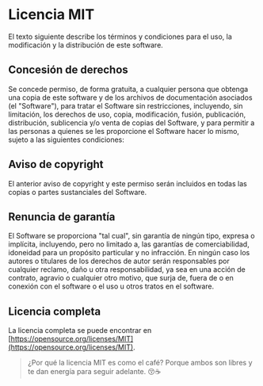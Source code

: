 # Licencia MIT

El texto siguiente describe los términos y condiciones para el uso, la modificación y la distribución de este software.

## Concesión de derechos

Se concede permiso, de forma gratuita, a cualquier persona que obtenga una copia de este software y de los archivos de documentación asociados (el "Software"), para tratar el Software sin restricciones, incluyendo, sin limitación, los derechos de uso, copia, modificación, fusión, publicación, distribución, sublicencia y/o venta de copias del Software, y para permitir a las personas a quienes se les proporcione el Software hacer lo mismo, sujeto a las siguientes condiciones:

## Aviso de copyright

El anterior aviso de copyright y este permiso serán incluidos en todas las copias o partes sustanciales del Software.

## Renuncia de garantía

El Software se proporciona "tal cual", sin garantía de ningún tipo, expresa o implícita, incluyendo, pero no limitado a, las garantías de comerciabilidad, idoneidad para un propósito particular y no infracción. En ningún caso los autores o titulares de los derechos de autor serán responsables por cualquier reclamo, daño u otra responsabilidad, ya sea en una acción de contrato, agravio o cualquier otro motivo, que surja de, fuera de o en conexión con el software o el uso u otros tratos en el software.

## Licencia completa

La licencia completa se puede encontrar en [https://opensource.org/licenses/MIT](https://opensource.org/licenses/MIT).

> ¿Por qué la licencia MIT es como el café? Porque ambos son libres y te dan energía para seguir adelante. 😚☕
